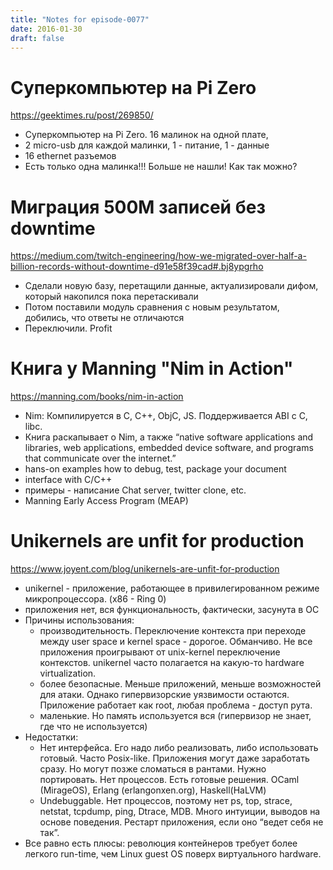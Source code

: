 ```yaml
---
title: "Notes for episode-0077"
date: 2016-01-30
draft: false
---
```


# Суперкомпьютер на Pi Zero
https://geektimes.ru/post/269850/ 

* Суперкомпьютер на Pi Zero. 16 малинок на одной плате, 
* 2 micro-usb для каждой малинки, 1 - питание, 1 - данные
* 16 ethernet разъемов
* Есть только одна малинка!!! Больше не нашли! Как так можно?

# Миграция 500М записей без downtime
https://medium.com/twitch-engineering/how-we-migrated-over-half-a-billion-records-without-downtime-d91e58f39cad#.bj8ypgrho

* Сделали новую базу, перетащили данные, актуализировали дифом, который накопился пока перетаскивали
* Потом поставили модуль сравнения с новым результатом, добились, что ответы не отличаются
* Переключили. Profit

# Книга у Manning "Nim in Action"
https://manning.com/books/nim-in-action

* Nim: Компилируется в C, C++, ObjC, JS. Поддерживается ABI с С, libc.
* Книга раскапывает о Nim, а также “native software applications and libraries, web applications, embedded device software, and programs that communicate over the internet.”
* hans-on examples how to debug, test, package your document
* interface with C/C++
* примеры - написание Chat server, twitter clone, etc.
* Manning Early Access Program (MEAP)

# Unikernels are unfit for production
https://www.joyent.com/blog/unikernels-are-unfit-for-production

* unikernel - приложение, работающее в привилегированном режиме микропроцессора. (x86 - Ring 0)
* приложения нет, вся функциональность, фактически, засунута в ОС
* Причины использования: 
    *  производительность. Переключение контекста при переходе между user space и kernel space - дорогое. Обманчиво. Не все приложения проигрывают от unix-kernel переключение контекстов. unikernel часто полагается на какую-то hardware virtualization. 
    * более безопасные. Меньше приложений, меньше возможностей для атаки. Однако гипервизорские уязвимости остаются. Приложение работает как root, любая проблема - доступ рута. 
    * маленькие. Но память используется вся (гипервизор не знает, где что не используется) 
* Недостатки:
    * Нет интерфейса. Его надо либо реализовать, либо использовать готовый. Часто Posix-like. Приложения могут даже заработать сразу. Но могут позже сломаться в рантами. Нужно портировать. Нет процессов. Есть готовые решения. OCaml (MirageOS), Erlang (erlangonxen.org), Haskell(HaLVM)
    * Undebuggable. Нет процессов, поэтому нет ps, top, strace, netstat, tcpdump, ping, Dtrace, MDB. Много интуиции, выводов на основе поведения. Рестарт приложения, если оно “ведет себя не так”. 
* Все равно есть плюсы: революция контейнеров требует более легкого run-time, чем Linux guest OS поверх виртуального hardware.
